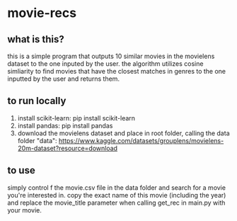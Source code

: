 # movie-recs

## what is this?
this is a simple program that outputs 10 similar movies in the movielens dataset to the one inputed by the user. the algorithm utilizes cosine simliarity to find movies that have the closest matches in genres to the one inputted by the user and returns them.


## to run locally
1. install scikit-learn: pip install scikit-learn
2. install pandas: pip install pandas
3. download the movielens dataset and place in root folder, calling the data folder "data": https://www.kaggle.com/datasets/grouplens/movielens-20m-dataset?resource=download

## to use
simply control f the movie.csv file in the data folder and search for a movie you're interested in. copy the exact name of this movie (including the year) and replace the movie_title parameter when calling get_rec in main.py with your movie.
